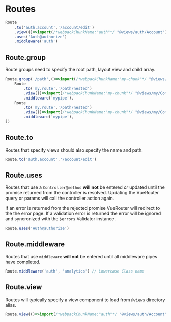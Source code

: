 # Routes

```javascript
Route
    .to('auth.account','/account/edit')
    .view(()=>import(/*webpackChunkName:"auth"*/ "@views/auth/Account"))
    .uses('Auth@authorize')
    .middleware('auth')
```

## Route.group

Route groups need to specify the root path, layout view and child array.

```javascript
Route.group('/path',()=>import(/*webpackChunkName:"my-chunk"*/ "@views/my/Layout"), [
    Route
        .to('my.route','/path/nested')
        .view(()=>import(/*webpackChunkName:"my-chunk"*/ "@views/my/Comp"))
        .middleware('mypipe'),
    Route
        .to('my.route','/path/nested')
        .view(()=>import(/*webpackChunkName:"my-chunk"*/ "@views/my/Comp"))
        .middleware('mypipe'),
])
```

## Route.to

Routes that specify views should also specify the name and path.

```javascript
Route.to('auth.account','/account/edit')
```

## Route.uses

Routes that use a `Controller@method` **will not** be entered _or_ updated until the promise returned from 
the controller is resolved. Updating the VueRouter query or params will call the controller action again.

If an error is returned from the rejected promise VueRouter will redirect to the the error page.
If a validation error is returned the error will be ignored and syncronized with the `$errors` Validator instance.

```javascript
Route.uses('Auth@authorize')
```


## Route.middleware

Routes that use `middleware` **will not** be entered until all middleware pipes have completed.

```javascript
Route.middleware('auth', 'analytics') // Lowercase Class name
```

## Route.view

Routes will typically specify a view component to load from `@views` directory alias.

```javascript
Route.view(()=>import(/*webpackChunkName:"auth"*/ "@views/auth/Account"))
```
